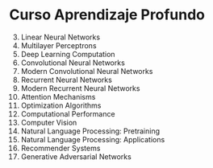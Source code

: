 # Curso Aprendizaje Profundo

3. Linear Neural Networks
4. Multilayer Perceptrons
5. Deep Learning Computation
6. Convolutional Neural Networks
7. Modern Convolutional Neural Networks
8. Recurrent Neural Networks
9. Modern Recurrent Neural Networks
10. Attention Mechanisms
11. Optimization Algorithms
12. Computational Performance
13. Computer Vision
14. Natural Language Processing: Pretraining
15. Natural Language Processing: Applications
16. Recommender Systems
17. Generative Adversarial Networks
